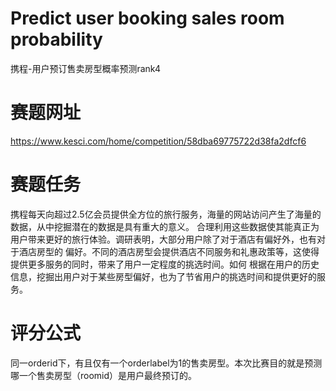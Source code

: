 # Predict user booking sales room probability 

携程-用户预订售卖房型概率预测rank4


# 赛题网址

https://www.kesci.com/home/competition/58dba69775722d38fa2dfcf6

# 赛题任务

携程每天向超过2.5亿会员提供全方位的旅行服务，海量的网站访问产生了海量的数据，从中挖掘潜在的数据是具有重大的意义。
合理利用这些数据使其能真正为用户带来更好的旅行体验。调研表明，大部分用户除了对于酒店有偏好外，也有对于酒店房型的
偏好。不同的酒店房型会提供酒店不同服务和礼惠政策等，这使得提供更多服务的同时，带来了用户一定程度的挑选时间。如何
根据在用户的历史信息，挖掘出用户对于某些房型偏好，也为了节省用户的挑选时间和提供更好的服务。

# 评分公式

同一orderid下，有且仅有一个orderlabel为1的售卖房型。本次比赛目的就是预测哪一个售卖房型（roomid）是用户最终预订的。
